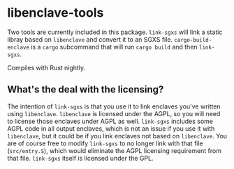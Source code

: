 # libenclave-tools

Two tools are currently included in this package. `link-sgxs` will link a
static libray based on `libenclave` and convert it to an SGXS file.
`cargo-build-enclave` is a `cargo` subcommand that will run `cargo build` and
then `link-sgxs`.

Compiles with Rust nightly.

## What's the deal with the licensing?

The intention of `link-sgxs` is that you use it to link enclaves you've written
using `libenclave`. `libenclave` is licensed under the AGPL, so you will need
to license those enclaves under AGPL as well. `link-sgxs` includes some AGPL
code in all output enclaves, which is not an issue if you use it with
`libenclave`, but it could be if you link enclaves not based on `libenclave`.
You are of course free to modify `link-sgxs` to no longer link with that file
(`src/entry.S`), which would eliminate the AGPL licensing requirement from that
file. `link-sgxs` itself is licensed under the GPL.
